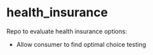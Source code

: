 # health_insurance

Repo to evaluate health insurance options:
  - Allow consumer to find optimal choice
  testing